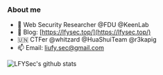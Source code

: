 ### About me
- 🔭 Web Security Researcher @FDU @KeenLab
- 📖 Blog: [https://lfysec.top/](https://lfysec.top/)
- 🇺🇳 CTFer @whitzard @HuaShuiTeam @r3kapig 
- 📫 Email: liufy.sec@gmail.com

![LFYSec's github stats](https://github-readme-stats.vercel.app/api?username=LFYSec&theme=tokyonight&show_icons=true)
